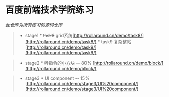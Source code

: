 # 百度前端技术学院练习
  *此仓库为所有练习的源码仓库*

  > * stage1
    * ~~task8~~ grid系统[http://rollaround.cn/demo/task8/](http://rollaround.cn/demo/task8/)
    * ~~task9~~ 复杂整站[http://rollaround.cn/demo/task9/](http://rollaround.cn/demo/task9/)

  > * stage2
    * 听指令的小方块 -- 80% [http://rollaround.cn/demo/block/](http://rollaround.cn/demo/block/)

  > * stage3
    * UI component -- 15% [http://rollaround.cn/demo/stage3/UI%20component/](http://rollaround.cn/demo/stage3/UI%20component/)
